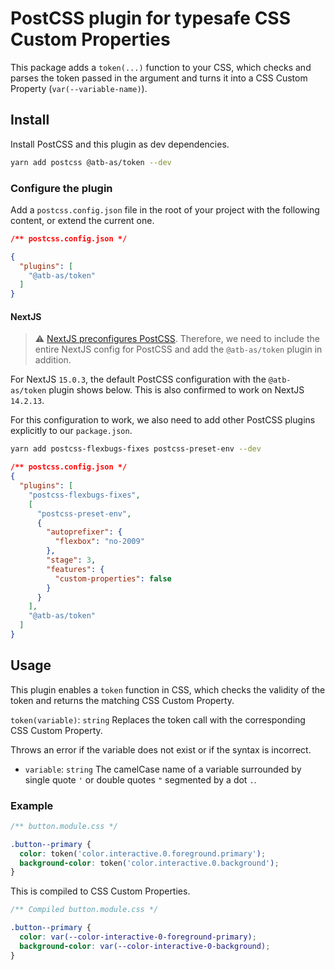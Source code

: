 # PostCSS plugin for typesafe CSS Custom Properties 

This package adds a `token(...)` function to your CSS, which checks and parses the token passed in the argument
and turns it into a CSS Custom Property (`var(--variable-name)`).

## Install

Install PostCSS and this plugin as dev dependencies.

```sh
yarn add postcss @atb-as/token --dev
```

### Configure the plugin

Add a `postcss.config.json` file in the root of your project with the following content, or extend the current one.

```json
/** postcss.config.json */

{
  "plugins": [
    "@atb-as/token"
  ]
}
```

#### NextJS

> ⚠️ [NextJS preconfigures PostCSS](https://nextjs.org/docs/pages/building-your-application/configuring/post-css).
> Therefore, we need to include the entire NextJS config for PostCSS
> and add the `@atb-as/token` plugin in addition.

For NextJS `15.0.3`, the default PostCSS configuration with the `@atb-as/token` plugin shows below. This is also
confirmed to work on NextJS `14.2.13`.

For this configuration to work, we also need to add other PostCSS plugins explicitly to our `package.json`.

```sh
yarn add postcss-flexbugs-fixes postcss-preset-env --dev
```

```json
/** postcss.config.json */
{
  "plugins": [
    "postcss-flexbugs-fixes",
    [
      "postcss-preset-env",
      {
        "autoprefixer": {
          "flexbox": "no-2009"
        },
        "stage": 3,
        "features": {
          "custom-properties": false
        }
      }
    ],
    "@atb-as/token"
  ]
}
```

## Usage

This plugin enables a `token` function in CSS, which checks the validity of the token and returns the
matching CSS Custom Property.

`token(variable)`: `string`
Replaces the token call with the corresponding CSS Custom Property.

Throws an error if the variable does not exist or if the syntax is incorrect.

- `variable`: `string`
The camelCase name of a variable surrounded by single quote `'` or double quotes `"` segmented by a dot `.`.

### Example

```css
/** button.module.css */

.button--primary {
  color: token('color.interactive.0.foreground.primary');
  background-color: token('color.interactive.0.background');
}
```

This is compiled to CSS Custom Properties.

```css
/** Compiled button.module.css */

.button--primary {
  color: var(--color-interactive-0-foreground-primary);
  background-color: var(--color-interactive-0-background);
}
```

